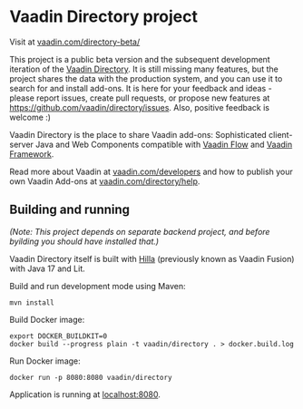 # Vaadin Directory project

Visit at [vaadin.com/directory-beta/](https://vaadin.com/directory-beta/)

This project is a public beta version and the subsequent development iteration of the [Vaadin Directory](https://vaadin.com/directory). It is still missing many features, but the project shares the data with the production system, and you can use it to search for and install add-ons. It is here for your feedback and ideas -  please report issues, create pull requests, or propose new features at https://github.com/vaadin/directory/issues. Also, positive feedback is welcome :)

Vaadin Directory is the place to share Vaadin add-ons: Sophisticated client-server Java and Web Components compatible with [Vaadin Flow](https://github.com/vaadin/flow) and [Vaadin Framework](https://github.com/vaadin/framework). 

Read more about Vaadin at [vaadin.com/developers](https://vaadin.com/developers) and how to publish your own Vaadin Add-ons at [vaadin.com/directory/help](https://vaadin.com/directory/help).

## Building and running

_(Note: This project depends on separate backend project, and before byilding you should have installed that.)_

Vaadin Directory itself is built with [Hilla](https://hill.dev/) (previously known as Vaadin Fusion) with Java 17 and Lit. 

Build and run development mode using Maven:
```
mvn install
```

Build Docker image:
```
export DOCKER_BUILDKIT=0
docker build --progress plain -t vaadin/directory . > docker.build.log
```

Run Docker image:
```
docker run -p 8080:8080 vaadin/directory
```

Application is running at [localhost:8080](http://localhost:8080).
